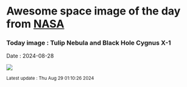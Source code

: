 
# Awesome space image of the day from [NASA](https://api.nasa.gov/)

### Today image : Tulip Nebula and Black Hole Cygnus X-1
Date : 2024-08-28

![](https://apod.nasa.gov/apod/image/2408/Tulip_Shastry_1080.jpg)

<small>Latest update : Thu Aug 29 01:10:26 2024</small>
        